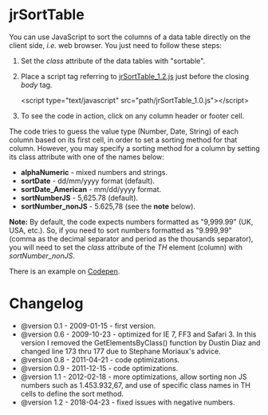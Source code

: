 # jrSortTable

You can use JavaScript to sort the columns of a data table directly on the client side, *i.e.* web browser. You just need to follow these steps:

1. Set the *class* attribute of the data tables with "sortable".
2. Place a script tag referring to  [jrSortTable_1.2.js](https://github.com/jrodgs/jrSortTable/blob/master/jrSortTable_1.2.js) just before the closing *body* tag.

    &lt;script type="text/javascript" src="path/jrSortTable_1.0.js">&lt;/script>
    
3. To see the code in action, click on any column header or footer cell.

The code tries to guess the value type (Number, Date, String) of each column based on its first cell, in order to set a sorting method for that column. However, you may specify a sorting method for a column by setting its class attribute with one of the names below:

*   **alphaNumeric** - mixed numbers and strings.
*   **sortDate** - dd/mm/yyyy format (default).
*   **sortDate_American** - mm/dd/yyyy format.
*   **sortNumberJS** - 5,625.78 (default).
*   **sortNumber_nonJS** -  5.625,78 (see the **note** below).

**Note:** By default, the code expects numbers formatted as "9,999.99" (UK, USA, etc.). So, if you need to sort numbers formatted as "9.999,99" (comma as the decimal separator and period as the thousands separator), you will need to set the *class* attribute of the *TH* element (column) with *sortNumber_nonJS*.

There is an example on [Codepen](https://codepen.io/jrio/pen/bvPmLo).

# Changelog

* @version 0.1 - 2009-01-15 - first version.
* @version 0.6 - 2009-10-23 - optimized for IE 7, FF3 and Safari 3. In this version I removed the GetElementsByClass() function by Dustin Diaz and changed line 173 thru 177 due to Stephane Moriaux's advice.
* @version 0.8 - 2011-04-21 - code optimizations.
* @version 0.9 - 2011-12-15 - code optimizations.
* @version 1.1 - 2012-02-18 - more optimizations, allow sorting non JS numbers such as 1.453.932,67, and use of specific class names in TH cells to define the sort method.
* @version 1.2 - 2018-04-23 - fixed issues with negative numbers.
